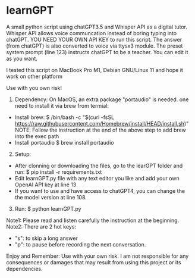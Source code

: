 # learnGPT
A small python script using chatGPT3.5 and Whisper API as a digital tutor.
Whisper API allows voice communcation instead of boring typing into chatGPT.
YOU NEED YOUR OWN API KEY to run this script.
The answer (from chatGPT) is also converted to voice via ttysx3 module.
The preset system prompt (line 123) instructs chatGPT to be a teacher. You can edit it as you want.

I tested this script on MacBook Pro M1, Debian GNU/Linux 11  and hope it work on other platform

Use with you own risk!

1. Dependency:
On MacOS, an extra package "portaudio" is needed. one need to install it via brew from termial:
- Install brew:
$ /bin/bash -c "$(curl -fsSL https://raw.githubusercontent.com/Homebrew/install/HEAD/install.sh)"
NOTE: Follow the instruction at the end of the above step to add brew into the exec path
- Install portaudio
$ brew install portaudio

2. Setup:
- After clonning  or downloading the files, go to the learGPT folder and run:
$ pip install -r requirements.txt
- Edit learnGPT.py file with any text editor you like and add your own OpenAI API key at line 13
- If you want to use and have access to chatGPT4, you can change the the model version at line 108.

3. Run:
$ python learnGPT.py

Note1: Please read and listen carefully the instruction at the beginning.
Note2: There are 2 hot keys: 
- "s": to skip a long answer
- "p": to pause before recording the next conversation.

Enjoy and Remember: Use with your own risk. I am not responsible for any consequences or damages that may result from using this project or its dependencies.
